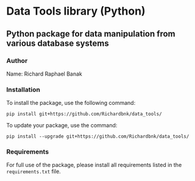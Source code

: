 # Data Tools library (Python)

## Python package for data manipulation from various database systems

### Author

Name: Richard Raphael Banak

### Installation

To install the package, use the following command:

```
pip install git+https://github.com/Richardbnk/data_tools/
```

To update your package, use the command:

```
pip install --upgrade git+https://github.com/Richardbnk/data_tools/
```

### Requirements

For full use of the package, please install all requirements listed in the `requirements.txt` file.

